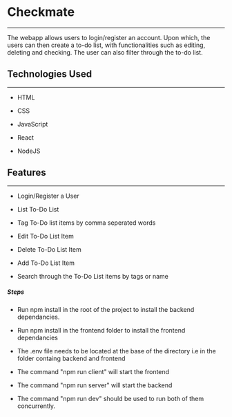 <h1>Checkmate</h1>
<hr><p>The webapp allows users to login/register an account. Upon which, the users can then create a to-do list, with functionalities such as editing, deleting and checking. The user can also filter through the to-do list.</p><h2>Technologies Used</h2>
<hr><ul>
<li>HTML</li>
</ul><ul>
<li>CSS</li>
</ul><ul>
<li>JavaScript</li>
</ul><ul>
<li>React</li>
</ul><ul>
<li>NodeJS</li>
</ul><h2>Features</h2>
<hr><ul>
<li>Login/Register a User</li>
</ul><ul>
<li>List To-Do List</li>
</ul><ul>
<li>Tag To-Do list items by comma seperated words</li>
</ul><ul>
<li>Edit To-Do List Item</li>
</ul><ul>
<li>Delete To-Do List Item</li>
</ul><ul>
<li>Add To-Do List Item</li>
</ul><ul>
<li>Search through the To-Do List items by tags or name</li>
</ul><h5>Steps</h5><ul>
<li>Run npm install in the root of the project to install the backend dependancies.</li>
</ul><ul>
<li>Run npm install in the frontend folder to install the frontend dependancies</li>
</ul><ul>
<li>The .env file needs to be located at the base of the directory i.e in the folder containg backend and frontend</li>
</ul><ul>
<li>The command "npm run client" will start the frontend</li>
</ul><ul>
<li>The command "npm run server" will start the backend</li>
</ul><ul>
<li>The command "npm run dev" should be used to run both of them concurrently.</li>
</ul>
